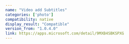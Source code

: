 ```yaml
---
name: "Video add Subtitles"
categories: ['photo']
compatibility: native
display_result: "Compatible"
version_from: "1.0.4.0"
link: https://apps.microsoft.com/detail/9MXB4SBKSPXG
---
```

